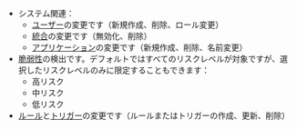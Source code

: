 * システム関連：
    * [ユーザー](../../../user-guides/settings/users.md)の変更です（新規作成、削除、ロール変更）
    * [統合](integrations-intro.md)の変更です（無効化、削除）
    * [アプリケーション](../../../user-guides/settings/applications.md)の変更です（新規作成、削除、名前変更）
* [脆弱性](../../../glossary-en.md#vulnerability)の検出です。デフォルトではすべてのリスクレベルが対象ですが、選択したリスクレベルのみに限定することもできます：
    * 高リスク
    * 中リスク
    * 低リスク
* [ルール](../../../user-guides/rules/intro.md)と[トリガー](../../../user-guides/triggers/triggers.md)の変更です（ルールまたはトリガーの作成、更新、削除）